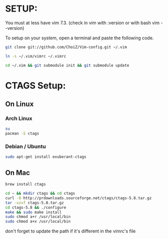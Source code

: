 <h1>SETUP:</h1>

You must at less have vim 7.3. (check in vim with :version or with bash vim --version)

To setup on your system, open a terminal and paste the following code.

```bash
git clone git://github.com/ChoiZ/Vim-config.git ~/.vim

ln -s ~/.vim/vimrc ~/.vimrc

cd ~/.vim && git submodule init && git submodule update
```

<h1>CTAGS Setup:</h1>


<h2>On Linux</h2>

<h3>Arch Linux</h3>

```bash
su
pacman -S ctags
```

<h3>Debian / Ubuntu</h3>

```bash
sudo apt-get install exuberant-ctags
```

<h2>On Mac</h2>

```bash
brew install ctags
```

```bash
cd ~ && mkdir ctags && cd ctags
curl -O http://prdownloads.sourceforge.net/ctags/ctags-5.8.tar.gz
tar -xzvf ctags-5.8.tar.gz
cd ctags-5.8 && ./configure
make && sudo make install
sudo chmod a+r /usr/local/bin
sudo chmod a+x /usr/local/bin
```

don't forget to update the path if it's different in the vimrc's file
